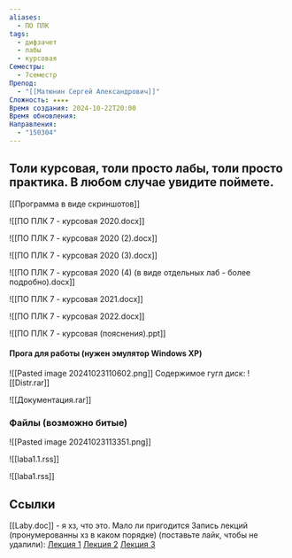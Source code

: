 ```yaml
---
aliases:
  - ПО ПЛК
tags:
  - дифзачет
  - лабы
  - курсовая
Семестры:
  - 7семестр
Препод:
  - "[[Матюнин Сергей Александрович]]"
Сложность: ★★★★
Время создания: 2024-10-22T20:00
Время обновления: 
Направления:
  - "150304"
---
```



## Толи курсовая, толи просто лабы, толи просто практика. В любом случае увидите поймете.

[[Программа в виде скриншотов]]

![[ПО ПЛК 7 - курсовая 2020.docx]]

![[ПО ПЛК 7 - курсовая 2020 (2).docx]]

![[ПО ПЛК 7 - курсовая 2020 (3).docx]]

![[ПО ПЛК 7 - курсовая 2020 (4) (в виде отдельных лаб - более подробно).docx]]

![[ПО ПЛК 7 - курсовая 2021.docx]]

![[ПО ПЛК 7 - курсовая 2022.docx]]

![[ПО ПЛК 7 - курсовая (пояснения).ppt]]

#### Прога для работы (нужен эмулятор Windows XP)

![[Pasted image 20241023110602.png]]
Содержимое гугл диск:
![[Distr.rar]]

![[Документация.rar]] 
### Файлы (возможно битые)

![[Pasted image 20241023113351.png]]

![[laba1.1.rss]]

![[laba1.rss]]
## Ссылки

[[Laby.doc]] - я хз, что это. Мало ли пригодится
Запись лекций (пронумерованны хз в каком порядке) (поставьте лайк, чтобы не удалили):
[Лекция 1](https://www.youtube.com/watch?v=G91l7Lvtc0U)
[Лекция 2](https://www.youtube.com/watch?v=9-lldZfe0EE)
[Лекция 3](https://www.youtube.com/watch?v=fkoI5Mam4Ok)